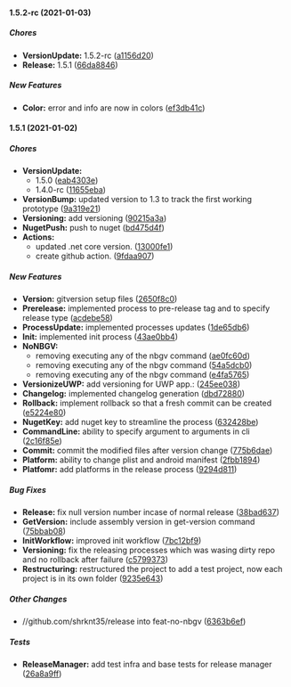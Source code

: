 #### 1.5.2-rc (2021-01-03)

##### Chores

* **VersionUpdate:**  1.5.2-rc ([a1156d20](https://github.com/shrknt35/release/commit/a1156d2039a539b6055a65f67149bb4361e2058a))
* **Release:**  1.5.1 ([66da8846](https://github.com/shrknt35/release/commit/66da8846576c2979712e086ba3252cf7f63c8aa4))

##### New Features

* **Color:**  error and info are now in colors ([ef3db41c](https://github.com/shrknt35/release/commit/ef3db41cf2866cf04df67af47c046d598f67fb0a))

#### 1.5.1 (2021-01-02)

##### Chores

* **VersionUpdate:**
  *  1.5.0 ([eab4303e](https://github.com/shrknt35/release/commit/eab4303ead5a3c58e9f8555739a73ad4f95bf22e))
  *  1.4.0-rc ([11655eba](https://github.com/shrknt35/release/commit/11655eba3cf0a84b242f3be5db175bd25eb60ded))
* **VersionBump:**  updated version to 1.3 to track the first working prototype ([9a319e21](https://github.com/shrknt35/release/commit/9a319e215623fd9dca57a94717d5aac108de06dc))
* **Versioning:**  add versioning ([90215a3a](https://github.com/shrknt35/release/commit/90215a3ae5ea023e2afecb78c3946a84121e6755))
* **NugetPush:**  push to nuget ([bd475d4f](https://github.com/shrknt35/release/commit/bd475d4f8d2567966ec7135be3784c1a5485078f))
* **Actions:**
  *  updated .net core version. ([13000fe1](https://github.com/shrknt35/release/commit/13000fe16a0f3147178253518dac566981222de1))
  *  create github action. ([9fdaa907](https://github.com/shrknt35/release/commit/9fdaa907f560f139a8060df597b911d3703e5224))

##### New Features

* **Version:**  gitversion setup files ([2650f8c0](https://github.com/shrknt35/release/commit/2650f8c0d4828ee03c278a0bd7b928acbc248a13))
* **Prerelease:**  implemented process to pre-release tag and to specify release type ([acdebe58](https://github.com/shrknt35/release/commit/acdebe58e9922c4e7197cfcdd567198c4a2703b4))
* **ProcessUpdate:**  implemented processes updates ([1de65db6](https://github.com/shrknt35/release/commit/1de65db670a389de2b62e5fcb47cfad2278fde19))
* **Init:**  implemented init process ([43ae0bb4](https://github.com/shrknt35/release/commit/43ae0bb446977fb5fd1e6731deef43013dde9f07))
* **NoNBGV:**
  *  removing executing any of the nbgv command ([ae0fc60d](https://github.com/shrknt35/release/commit/ae0fc60d0080eb3bc0148c47190cd65acebe4ebd))
  *  removing executing any of the nbgv command ([54a5dcb0](https://github.com/shrknt35/release/commit/54a5dcb008c5118a13ed10f69d5074ed51055a08))
  *  removing executing any of the nbgv command ([e4fa5765](https://github.com/shrknt35/release/commit/e4fa5765ec400d3d9c267f6b0c66cec9c990b66b))
* **VersionizeUWP:**  add versioning for UWP app.: ([245ee038](https://github.com/shrknt35/release/commit/245ee038ca5947d487adf10c7b12ac067d676d0a))
* **Changelog:**  implemented changelog generation ([dbd72880](https://github.com/shrknt35/release/commit/dbd7288048ca8a257533d7d61ae6ae41153a3b03))
* **Rollback:**  implement rollback so that a fresh commit can be created ([e5224e80](https://github.com/shrknt35/release/commit/e5224e801da1c84873e1a714dba4f8445ab80564))
* **NugetKey:**  add nuget key to streamline the process ([632428be](https://github.com/shrknt35/release/commit/632428be1f8295661d5ce50e2fd9d24293747c1d))
* **CommandLine:**  ability to specify argument to arguments in cli ([2c16f85e](https://github.com/shrknt35/release/commit/2c16f85e3d93f6e9f53930954d5b69a50a89db6e))
* **Commit:**  commit the modified files after version change ([775b6dae](https://github.com/shrknt35/release/commit/775b6dae6ce7d9c1183b3d68b757d4e48eee5d1d))
* **Platform:**  ability to change plist and android manifest ([2fbb1894](https://github.com/shrknt35/release/commit/2fbb1894970f704e804d760b07c6c43dc235f2c3))
* **Platfomr:**  add platforms in the release process ([9294d811](https://github.com/shrknt35/release/commit/9294d811068ad02cfe6c63058182036fa6c34238))

##### Bug Fixes

* **Release:**  fix null version number incase of normal release ([38bad637](https://github.com/shrknt35/release/commit/38bad63729f5abfe2a043d1183afa5d85d87288d))
* **GetVersion:**  include assembly version in get-version command ([75bbab08](https://github.com/shrknt35/release/commit/75bbab08b68a061fb00c85597c1f6e6419d74a3e))
* **InitWorkflow:**  improved init workflow ([7bc12bf9](https://github.com/shrknt35/release/commit/7bc12bf9ab7669d9023cede06fc0972364093fdc))
* **Versioning:**  fix the releasing processes which was wasing dirty repo and no rollback after failure ([c5799373](https://github.com/shrknt35/release/commit/c5799373da415f845df1fb8469664ec14c3f34c4))
* **Restructuring:**  restructured the project to add a test project, now each project is in its own folder ([9235e643](https://github.com/shrknt35/release/commit/9235e643c1d229246b3cea723cf6f8c23b75e58a))

##### Other Changes

* //github.com/shrknt35/release into feat-no-nbgv ([6363b6ef](https://github.com/shrknt35/release/commit/6363b6ef3f8e1daae4f86e138592f498e2274b6b))

##### Tests

* **ReleaseManager:**  add test infra and base tests for release manager ([26a8a9ff](https://github.com/shrknt35/release/commit/26a8a9ffc1b9ecdfb862704f7c9cd8f54bfc939c))

